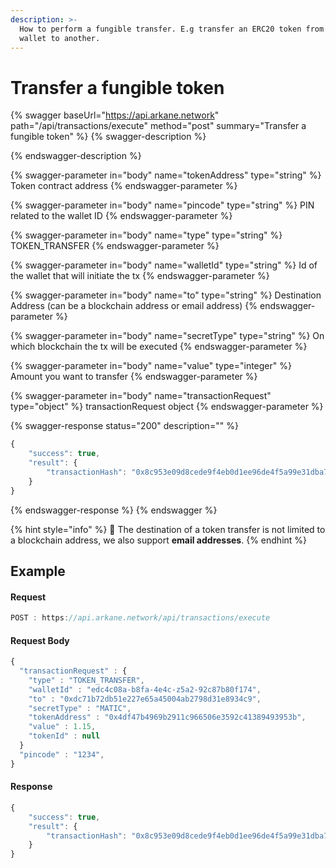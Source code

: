 ```yaml
---
description: >-
  How to perform a fungible transfer. E.g transfer an ERC20 token from one
  wallet to another.
---
```


# Transfer a fungible token

{% swagger baseUrl="https://api.arkane.network" path="/api/transactions/execute" method="post" summary="Transfer a fungible token" %}
{% swagger-description %}

{% endswagger-description %}

{% swagger-parameter in="body" name="tokenAddress" type="string" %}
Token contract address
{% endswagger-parameter %}

{% swagger-parameter in="body" name="pincode" type="string" %}
PIN related to the wallet ID
{% endswagger-parameter %}

{% swagger-parameter in="body" name="type" type="string" %}
TOKEN_TRANSFER
{% endswagger-parameter %}

{% swagger-parameter in="body" name="walletId" type="string" %}
Id of the wallet that will initiate the tx
{% endswagger-parameter %}

{% swagger-parameter in="body" name="to" type="string" %}
Destination Address (can be a blockchain address or email address)
{% endswagger-parameter %}

{% swagger-parameter in="body" name="secretType" type="string" %}
On which blockchain the tx will be executed
{% endswagger-parameter %}

{% swagger-parameter in="body" name="value" type="integer" %}
Amount you want to transfer
{% endswagger-parameter %}

{% swagger-parameter in="body" name="transactionRequest" type="object" %}
transactionRequest object
{% endswagger-parameter %}

{% swagger-response status="200" description="" %}
```javascript
{
    "success": true,
    "result": {
        "transactionHash": "0x8c953e09d8cede9f4eb0d1ee96de4f5a99e31dba7e64312bb252a465de12d10d"
    }
}
```
{% endswagger-response %}
{% endswagger %}

{% hint style="info" %}
🧙 The destination of a token transfer is not limited to a blockchain address, we also support **email addresses**.
{% endhint %}

## Example&#x20;

#### Request&#x20;

```javascript
POST : https://api.arkane.network/api/transactions/execute
```

#### Request Body

```javascript
{
  "transactionRequest" : {
    "type" : "TOKEN_TRANSFER",
    "walletId" : "edc4c08a-b8fa-4e4c-z5a2-92c87b80f174",
    "to" : "0xdc71b72db51e227e65a45004ab2798d31e8934c9",
    "secretType" : "MATIC",
    "tokenAddress" : "0x4df47b4969b2911c966506e3592c41389493953b",
    "value" : 1.15,
    "tokenId" : null
  }
  "pincode" : "1234",
}
```

#### Response

```javascript
{
    "success": true,
    "result": {
        "transactionHash": "0x8c953e09d8cede9f4eb0d1ee96de4f5a99e31dba7e64312bb252a465de12d10d"
    }
}
```
